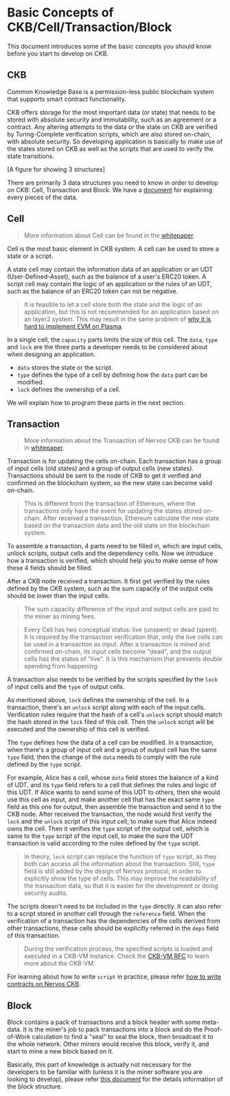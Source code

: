# Basic Concepts of CKB/Cell/Transaction/Block
This document introduces some of the basic concepts you should know before you start to develop on CKB.

## CKB
Common Knowledge Base is a permission-less public blockchain system that supports smart contract functionality.

CKB offers storage for the most important data (or state) that needs to be stored with absolute security and immutability, such as an agreement or a contract. Any altering attempts to the data or the state on CKB are verified by Turing-Complete verification scripts, which are also stored on-chain, with absolute security. So developing application is basically to make use of the states stored on CKB as well as the scripts that are used to verify the state transitions.

[A figure for showing 3 structures]

There are primarily 3 data structures you need to know in order to develop on CKB: Cell, Transaction and Block. We have a [document](https://github.com/nervosnetwork/ckb/blob/c7fc6c9213f39780e157abfa8d5a5fa5394794a6/docs/data-structures.md) for explaining every pieces of the data.

 <!--Up to here, bitcoiners may have noticed that CKB has a very similar structure to Bitcoin. That's why we have wrote up a quick guideline for you bootstrap easily with your bitcoin background.--> 

## Cell

> More information about Cell can be found in the [whitepaper](https://github.com/nervosnetwork/rfcs/blob/afe50463bb620393b179bd8f08c263b78e366ab3/rfcs/0002-ckb/0002-ckb.md#42-cell).

Cell is the most basic element in CKB system. A cell can be used to store a state or a script. 

A state cell may contain the information data of an application or an UDT (User-Defined-Asset), such as the balance of a user's ERC20 token. A script cell may contain the logic of an application or the rules of an UDT, such as the balance of an ERC20 token can not be negative. 

> It is feasible to let a cell store both the state and the logic of an application, but this is not recommended for an application based on an layer2 system. This may result in the same problem of [why it is hard to implement EVM on Plasma](https://medium.com/@kelvinfichter/why-is-evm-on-plasma-hard-bf2d99c48df7).


In a single cell, the `capacity` parts limits the size of this cell. The `data`, `type` and `lock` are the three parts a developer needs to be considered about when designing an application. 
* `data` stores the state or the script. 
* `type` defines the type of a cell by defining how the `data` part can be modified. 
* `lock` defines the ownership of a cell. 

We will explain how to program these parts in the next section.

## Transaction

> More information about the Transaction of Nervos CKB can be found in [whitepaper](https://github.com/nervosnetwork/rfcs/blob/afe50463bb620393b179bd8f08c263b78e366ab3/rfcs/0002-ckb/0002-ckb.md#44-transaction).

Transaction is for updating the cells on-chain. Each transaction has a group of input cells (old states) and a group of output cells (new states). Transactions should be sent to the node of CKB to get it verified and confirmed on the blockchain system, so the new state can become valid on-chain.

> This is different from the transaction of Ethereum, where the transactions only have the event for updating the states stored on-chain. After received a transaction, Ethereum calculate the new state based on the transaction data and the old state on the blockchain system. 



To assemble a transaction, 4 parts need to be filled in, which are input cells, unlock scripts, output cells and the dependency cells. Now we introduce how a transaction is verified, which should help you to make sense of how these 4 fields should be filled.

After a CKB node received a transaction. It first get verified by the rules defined by the CKB system, such as the sum capacity of the output cells should be lower than the input cells.

> The sum capacity difference of the input and output cells are paid to the miner as mining fees.

> Every Cell has two conceptual status: live (unspent) or dead (spent). It is required by the transaction verification that, only the live cells can be used in a transaction as input. After a transaction is mined and confirmed on-chain, its input cells become "dead", and the output cells has the status of "live". It is this mechanism that prevents double spending from happening.

A transaction also needs to be verified by the scripts specified by the `lock` of input cells and the `type` of output cells.

As mentioned above, `lock` defines the ownership of the cell. In a transaction, there's an `unlock` script along with each of the input cells. Verification rules require that the hash of a cell's `unlock` script should match the hash stored in the `lock` filed of this cell. Then the `unlock` script will be executed and the ownership of this cell is verified.

The `type` defines how the data of a cell can be modified. In a transaction, when there's a group of input cell and a group of output cell has the same `type` field, then the change of the `data` needs to comply with the rule defined by the `type` script. 

For example, Alice has a cell, whose `data` field stores the balance of a kind of UDT, and its `type` field refers to a cell that defines the rules and logic of this UDT. If Alice wants to send some of this UDT to others, then she would use this cell as input, and make another cell that has the exact same `type` field as this one for output, then assemble the transaction and send it to the CKB node. After received the transaction, the node would first verify the `lock` and the `unlock` script of this input cell, to make sure that Alice indeed owns the cell. Then it verifies the `type` script of the output cell, which is same to the `type` script of the input cell, to make the sure the UDT transaction is valid according to the rules defined by the `type` script.

> In theory, `lock` script can replace the function of `type` script, as they both can access all the information about the transaction. Still, `type` field is still added by the design of Nervos protocol, in order to explicitly show the type of cells. This may improve the readability of the transaction data, so that it is easier for the development or doing security audits.

The scripts doesn't need to be included in the `type` directly. It can also refer to a script stored in another cell through the `reference` field. When the verification of a transaction has the dependencies of the cells derived from other transactions, these cells should be explicitly referred in the `deps` field of this transaction.

> During the verification process, the specified scripts is loaded and executed in a CKB-VM instance. Check the [CKB-VM RFC](https://github.com/nervosnetwork/rfcs/tree/master/rfcs/0003-ckb-vm) to learn more about the CKB-VM.

For learning about how to write `script` in practice, please refer [how to write contracts on Nervos CKB](https://github.com/nervosnetwork/ckb-demo-ruby-sdk/blob/develop/docs/how-to-write-contracts.md#script-model).

## Block

Block contains a pack of transactions and a block header with some meta-data. It is the miner's job to pack transactions into a block and do the Proof-of-Work calculation to find a "seal" to seal the block, then broadcast it to the whole network. Other miners would receive this block, verify it, and start to mine a new block based on it. 

Basically, this part of knowledge is actually not necessary for the developers to be familiar with (unless it is the miner software you are looking to develop), please refer [this document](https://github.com/nervosnetwork/ckb/blob/c7fc6c9213f39780e157abfa8d5a5fa5394794a6/docs/data-structures.md#block) for the details information of the block structure.


